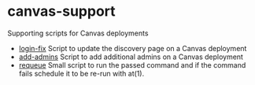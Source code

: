 # canvas-support
Supporting scripts for Canvas deployments

* [login-fix](login-fix) Script to update the discovery page on a Canvas deployment
* [add-admins](add-admins) Script to add additional admins on a Canvas deployment
* [requeue](requeue) Small script to run the passed command and if the command fails schedule it to be re-run with at(1).
